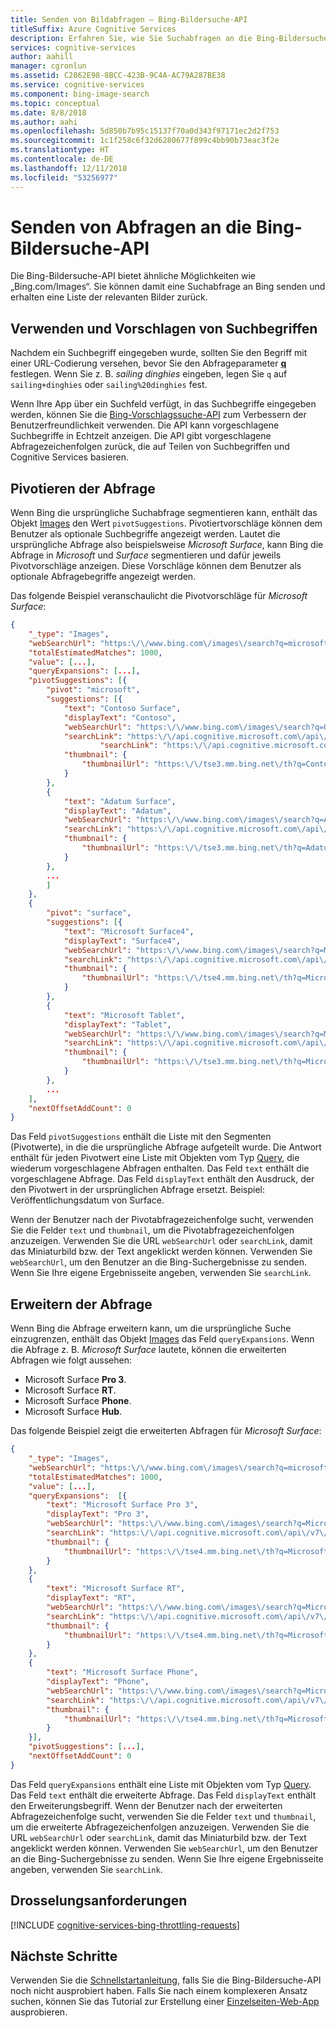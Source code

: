 ```yaml
---
title: Senden von Bildabfragen – Bing-Bildersuche-API
titleSuffix: Azure Cognitive Services
description: Erfahren Sie, wie Sie Suchabfragen an die Bing-Bildersuche-API anpassen.
services: cognitive-services
author: aahill
manager: cgronlun
ms.assetid: C2862E98-8BCC-423B-9C4A-AC79A287BE38
ms.service: cognitive-services
ms.component: bing-image-search
ms.topic: conceptual
ms.date: 8/8/2018
ms.author: aahi
ms.openlocfilehash: 5d850b7b95c15137f70a0d343f97171ec2d2f753
ms.sourcegitcommit: 1c1f258c6f32d6280677f899c4bb90b73eac3f2e
ms.translationtype: HT
ms.contentlocale: de-DE
ms.lasthandoff: 12/11/2018
ms.locfileid: "53256977"
---
```

# <a name="send-queries-to-the-bing-image-search-api"></a>Senden von Abfragen an die Bing-Bildersuche-API

Die Bing-Bildersuche-API bietet ähnliche Möglichkeiten wie „Bing.com/Images“. Sie können damit eine Suchabfrage an Bing senden und erhalten eine Liste der relevanten Bilder zurück.

## <a name="use-and-suggest-search-terms"></a>Verwenden und Vorschlagen von Suchbegriffen

Nachdem ein Suchbegriff eingegeben wurde, sollten Sie den Begriff mit einer URL-Codierung versehen, bevor Sie den Abfrageparameter [**q**](https://docs.microsoft.com/rest/api/cognitiveservices/bing-images-api-v7-reference#query) festlegen. Wenn Sie z. B. *sailing dinghies* eingeben, legen Sie `q` auf `sailing+dinghies` oder `sailing%20dinghies` fest.

Wenn Ihre App über ein Suchfeld verfügt, in das Suchbegriffe eingegeben werden, können Sie die [Bing-Vorschlagssuche-API](../../bing-autosuggest/get-suggested-search-terms.md) zum Verbessern der Benutzerfreundlichkeit verwenden. Die API kann vorgeschlagene Suchbegriffe in Echtzeit anzeigen. Die API gibt vorgeschlagene Abfragezeichenfolgen zurück, die auf Teilen von Suchbegriffen und Cognitive Services basieren.

## <a name="pivot-the-query"></a>Pivotieren der Abfrage

Wenn Bing die ursprüngliche Suchabfrage segmentieren kann, enthält das Objekt [Images](https://docs.microsoft.com/rest/api/cognitiveservices/bing-images-api-v7-reference#images) den Wert `pivotSuggestions`. Pivotiertvorschläge können dem Benutzer als optionale Suchbegriffe angezeigt werden. Lautet die ursprüngliche Abfrage also beispielsweise *Microsoft Surface*, kann Bing die Abfrage in *Microsoft* und *Surface* segmentieren und dafür jeweils Pivotvorschläge anzeigen. Diese Vorschläge können dem Benutzer als optionale Abfragebegriffe angezeigt werden.

Das folgende Beispiel veranschaulicht die Pivotvorschläge für *Microsoft Surface*:  

```json
{
    "_type": "Images",
    "webSearchUrl": "https:\/\/www.bing.com\/images\/search?q=microsoft%20surface&FORM=OIIARP",
    "totalEstimatedMatches": 1000,
    "value": [...],
    "queryExpansions": [...],
    "pivotSuggestions": [{
        "pivot": "microsoft",
        "suggestions": [{
            "text": "Contoso Surface",
            "displayText": "Contoso",
            "webSearchUrl": "https:\/\/www.bing.com\/images\/search?q=OtterBox+Surface&FORM=IRQBPS",
            "searchLink": "https:\/\/api.cognitive.microsoft.com\/api\/v7\/images\/search?q=Contoso...",
                    "searchLink": "https:\/\/api.cognitive.microsoft.com\/api...",
            "thumbnail": {
                "thumbnailUrl": "https:\/\/tse3.mm.bing.net\/th?q=Contoso+Surface..."
            }
        },
        {
            "text": "Adatum Surface",
            "displayText": "Adatum",
            "webSearchUrl": "https:\/\/www.bing.com\/images\/search?q=Adatum+Surface&FORM=IRQBPS",
            "searchLink": "https:\/\/api.cognitive.microsoft.com\/api\/v7\/images\/search?q=...",
            "thumbnail": {
                "thumbnailUrl": "https:\/\/tse3.mm.bing.net\/th?q=Adatum+Surface&pid=Ap..."
            }
        },
        ...
        ]
    },
    {
        "pivot": "surface",
        "suggestions": [{
            "text": "Microsoft Surface4",
            "displayText": "Surface4",
            "webSearchUrl": "https:\/\/www.bing.com\/images\/search?q=Microsoft+Surface...",
            "searchLink": "https:\/\/api.cognitive.microsoft.com\/api\/v7\/images\/search?...",
            "thumbnail": {
                "thumbnailUrl": "https:\/\/tse4.mm.bing.net\/th?q=Microsoft..."
            }
        },
        {
            "text": "Microsoft Tablet",
            "displayText": "Tablet",
            "webSearchUrl": "https:\/\/www.bing.com\/images\/search?q=Microsoft+Tablet&FORM=IRQBPS",
            "searchLink": "https:\/\/api.cognitive.microsoft.com\/api\/v7\/images\/search?...",
            "thumbnail": {
                "thumbnailUrl": "https:\/\/tse3.mm.bing.net\/th?q=Microsoft+Tablet..."
            }
        },
        ...
    ],
    "nextOffsetAddCount": 0
}
```

Das Feld `pivotSuggestions` enthält die Liste mit den Segmenten (Pivotwerte), in die die ursprüngliche Abfrage aufgeteilt wurde. Die Antwort enthält für jeden Pivotwert eine Liste mit Objekten vom Typ [Query](https://docs.microsoft.com/rest/api/cognitiveservices/bing-images-api-v7-reference#query_obj), die wiederum vorgeschlagene Abfragen enthalten. Das Feld `text` enthält die vorgeschlagene Abfrage. Das Feld `displayText` enthält den Ausdruck, der den Pivotwert in der ursprünglichen Abfrage ersetzt. Beispiel: Veröffentlichungsdatum von Surface.

Wenn der Benutzer nach der Pivotabfragezeichenfolge sucht, verwenden Sie die Felder `text` und `thumbnail`, um die Pivotabfragezeichenfolgen anzuzeigen. Verwenden Sie die URL `webSearchUrl` oder `searchLink`, damit das Miniaturbild bzw. der Text angeklickt werden können. Verwenden Sie `webSearchUrl`, um den Benutzer an die Bing-Suchergebnisse zu senden. Wenn Sie Ihre eigene Ergebnisseite angeben, verwenden Sie `searchLink`.

<!-- Need a sanitized version of the image
The following shows an example of the pivot queries.

![Pivot suggestions](./media/cognitive-services-bing-images-api/bing-image-pivotsuggestion.GIF)
-->

## <a name="expand-the-query"></a>Erweitern der Abfrage

Wenn Bing die Abfrage erweitern kann, um die ursprüngliche Suche einzugrenzen, enthält das Objekt [Images](https://docs.microsoft.com/rest/api/cognitiveservices/bing-images-api-v7-reference#images) das Feld `queryExpansions`. Wenn die Abfrage z. B. *Microsoft Surface* lautete, können die erweiterten Abfragen wie folgt aussehen:
- Microsoft Surface **Pro 3**.
- Microsoft Surface **RT**.
- Microsoft Surface **Phone**.
- Microsoft Surface **Hub**.

Das folgende Beispiel zeigt die erweiterten Abfragen für *Microsoft Surface*:

```json
{
    "_type": "Images",
    "webSearchUrl": "https:\/\/www.bing.com\/images\/search?q=microsoft%20surface...",
    "totalEstimatedMatches": 1000,
    "value": [...],
    "queryExpansions":  [{
        "text": "Microsoft Surface Pro 3",
        "displayText": "Pro 3",
        "webSearchUrl": "https:\/\/www.bing.com\/images\/search?q=Microsoft+Surface+Pro+3...",
        "searchLink": "https:\/\/api.cognitive.microsoft.com\/api\/v7\/images\/search?q=Microsoft...",
        "thumbnail": {
            "thumbnailUrl": "https:\/\/tse4.mm.bing.net\/th?q=Microsoft+Surface+Pro+3..."
        }
    },
    {
        "text": "Microsoft Surface RT",
        "displayText": "RT",
        "webSearchUrl": "https:\/\/www.bing.com\/images\/search?q=Microsoft+Surface+RT...",
        "searchLink": "https:\/\/api.cognitive.microsoft.com\/api\/v7\/images\/search?q=...",
        "thumbnail": {
            "thumbnailUrl": "https:\/\/tse4.mm.bing.net\/th?q=Microsoft+Surface+RT..."
        }
    },
    {
        "text": "Microsoft Surface Phone",
        "displayText": "Phone",
        "webSearchUrl": "https:\/\/www.bing.com\/images\/search?q=Microsoft+Surface+Phone",
        "searchLink": "https:\/\/api.cognitive.microsoft.com\/api\/v7\/images\/search?q=...",
        "thumbnail": {
            "thumbnailUrl": "https:\/\/tse4.mm.bing.net\/th?q=Microsoft+Surface+Phone..."
        }
    }],
    "pivotSuggestions": [...],
    "nextOffsetAddCount": 0
}
```

Das Feld `queryExpansions` enthält eine Liste mit Objekten vom Typ [Query](https://docs.microsoft.com/rest/api/cognitiveservices/bing-images-api-v7-reference#query_obj). Das Feld `text` enthält die erweiterte Abfrage. Das Feld `displayText` enthält den Erweiterungsbegriff. Wenn der Benutzer nach der erweiterten Abfragezeichenfolge sucht, verwenden Sie die Felder `text` und `thumbnail`, um die erweiterte Abfragezeichenfolgen anzuzeigen. Verwenden Sie die URL `webSearchUrl` oder `searchLink`, damit das Miniaturbild bzw. der Text angeklickt werden können. Verwenden Sie `webSearchUrl`, um den Benutzer an die Bing-Suchergebnisse zu senden. Wenn Sie Ihre eigene Ergebnisseite angeben, verwenden Sie `searchLink`.

<!-- Removing until we can replace with a sanitized image.
The following shows an example Bing implementation that uses expanded queries. If the user clicks the Microsoft Surface Pro 3 link, they're taken to the Bing search results page, which shows them images of the Pro 3.

![Query expansion suggestions](./media/cognitive-services-bing-images-api/bing-image-queryexpansion.GIF)
-->


## <a name="throttling-requests"></a>Drosselungsanforderungen

[!INCLUDE [cognitive-services-bing-throttling-requests](../../../../includes/cognitive-services-bing-throttling-requests.md)]

## <a name="next-steps"></a>Nächste Schritte

Verwenden Sie die [Schnellstartanleitung](../quickstarts/csharp.md), falls Sie die Bing-Bildersuche-API noch nicht ausprobiert haben. Falls Sie nach einem komplexeren Ansatz suchen, können Sie das Tutorial zur Erstellung einer [Einzelseiten-Web-App](../tutorial-bing-image-search-single-page-app.md) ausprobieren.
